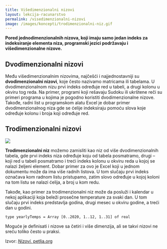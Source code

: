 ```yaml
---
title: Višedimenzionalni nizovi
layout: lekcija-racunarstvo
permalink: /visedimenzionalni-nizovi
image: /images/koncepti/trodimenzionalni-niz.gif
---
```


**Pored jednodimenzionalnih nizova, koji imaju samo jedan indeks za indeksiranje elementa niza, programski jezici podržavaju i višedimenzionalne nizove.**

## Dvodimenzionalni nizovi

Među višedimenzionalnim nizovima, najčešći i najjednostavniji su **dvodimenzionalni nizovi**, koje često nazivamo matricama ili tabelama. U dvodimenzionalnom nizu prvi indeks određuje red u tabeli, a drugi kolonu u okviru tog reda. Na primer, programi koji rešavaju Sudoku ili ukrštene reči su primeri programa u kojima je pogodno koristiti dvodimenzionalne nizove. Takođe, radni list u programskom alatu Excel je dobar primer dvodimenzionalnog niza gde se ćelije indeksiraju pomoću slova koje određuje kolonu i broja koji određuje red.

## Trodimenzionalni nizovi

![]({{page.image}})

**Trodimenzionalni niz** možemo zamisliti kao niz od više dvodimenzionalnih tabela, gde prvi indeks niza određuje koju od tabela posmatramo, drugi – koji red u tabeli posmatramo i treći indeks kolonu u okviru reda u kojoj se nalazi željeni element. Dobar primer za ovo je Excel koji u jednom dokumentu može da ima više radnih listova. U tom slučaju prvi indeks označava kom radnom listu pristupamo, zatim slovo određuje u kojoj koloni na tom listu se nalazi ćelija, a broj u kom redu.

Takođe, kao primer za trodimenzionalni niz može da posluži i kalendar u nekoj aplikaciji koja beleži prosečne temperature za svaki dan. U tom slučaju prvi indeks predstavlja godina, drugi mesec u okviru godine, a treći dan u godini.

```
type yearlyTemps = Array [0..2020, 1..12, 1..31] of real
```

Moguće je definisati i nizove sa četiri i više dimenzija, ali se takvi nizovi ne sreću toliko često u praksi.


Izvor: [*Nizovi*, petlja.org](https://petlja.org/BubbleBee/r/Lectures/osnovne-strukture-podataka)
